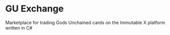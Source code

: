 # GU Exchange
 Marketplace for trading Gods Unchained cards on the Immutable X platform written in C#
